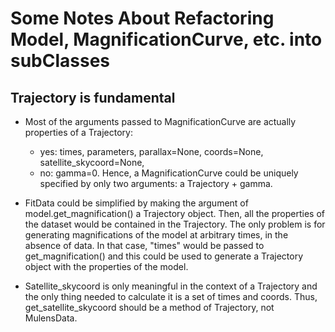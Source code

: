 # Some Notes About Refactoring Model, MagnificationCurve, etc. into subClasses

## Trajectory is fundamental

- Most of the arguments passed to MagnificationCurve are actually properties of
a Trajectory:
  -  yes: times, parameters, parallax=None, coords=None, satellite_skycoord=None,
  -  no: gamma=0.
  Hence, a MagnificationCurve could be uniquely specified by only two
  arguments: a Trajectory + gamma.

- FitData could be simplified by making the argument of model.get_magnification()
a Trajectory object. Then, all the properties of the dataset would be contained in
the Trajectory. The only problem is for generating magnifications of the model
at arbitrary times, in the absence of data. In that case, "times" would be
passed to get_magnification() and this could be used to generate a Trajectory
object with the properties of the model.

- Satellite_skycoord is only meaningful in the context of a Trajectory and the
only thing needed to calculate it is a set of times and coords. Thus,
get_satellite_skycoord should be a method of Trajectory, not MulensData.